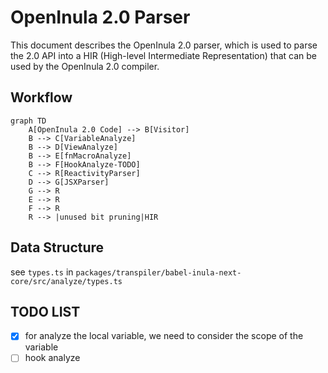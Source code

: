# OpenInula 2.0 Parser

This document describes the OpenInula 2.0 parser, which is used to parse the 2.0 API into a HIR (High-level Intermediate
Representation) that can be used by the OpenInula 2.0 compiler.

## Workflow
```mermaid
graph TD
    A[OpenInula 2.0 Code] --> B[Visitor]
    B --> C[VariableAnalyze]
    B --> D[ViewAnalyze]
    B --> E[fnMacroAnalyze]
    B --> F[HookAnalyze-TODO]
    C --> R[ReactivityParser]
    D --> G[JSXParser]
    G --> R
    E --> R
    F --> R
    R --> |unused bit pruning|HIR
```

## Data Structure
see `types.ts` in `packages/transpiler/babel-inula-next-core/src/analyze/types.ts`

## TODO LIST
- [x] for analyze the local variable, we need to consider the scope of the variable
- [ ] hook analyze
